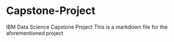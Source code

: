 # Capstone-Project
IBM Data Science Capstone Project
This is a markdown file for the aforementioned project
